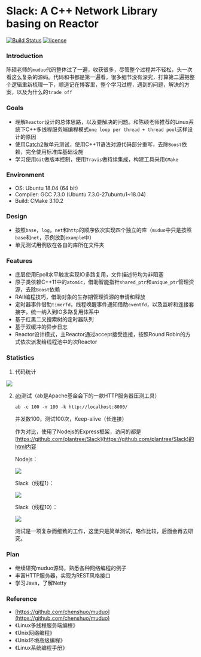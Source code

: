 # Slack: A C++ Network Library basing on Reactor 

[![Build Status](https://travis-ci.org/plantree/Slack.svg?branch=master)](https://travis-ci.org/plantree/Slack/) [![license](https://img.shields.io/github/license/mashape/apistatus.svg)](https://opensource.org/licenses/MIT)

### Introduction

陈硕老师的`muduo`代码整体过了一遍，收获很多，尽管整个过程并不轻松，头一次看这么复杂的源码。代码和书都是第一遍看，很多细节没有深究，打算第二遍把整个逻辑重新梳理一下，顺道记在博客里，整个学习过程，遇到的问题，解决的方案，以及为什么的`trade off`

### Goals

- 理解`Reactor`设计的总体思路，以及要解决的问题。和陈硕老师推荐的Linux系统下C++多线程服务端编程模式`one loop per thread + thread pool`这样设计的原因
- 使用[Catch2](https://github.com/catchorg/Catch2)做单元测试，使用C++11语法对源代码部分重写，去除`Boost`依赖，完全使用标准库基础设施
- 学习使用`Git`做版本控制，使用`Travis`做持续集成，构建工具采用`CMake`

### Environment

- OS: Ubuntu 18.04 (64 bit)
- Compiler: GCC 7.3.0 (Ubuntu 7.3.0-27ubuntu1~18.04) 
- Build: CMake 3.10.2

### Design

- 按照`base`，`log`，`net`和`http`的顺序依次实现四个独立的库（`muduo`中只是按照`base`和`net`，示例放到`example`中）
- 单元测试用例放在各自的库所在文件夹

### Features

- 底层使用Epoll水平触发实现IO多路复用，文件描述符均为非阻塞
- 原子类依赖C++11中的`atomic`，借助智能指针`shared_ptr`和`unique_ptr`管理资源，去除`Boost`依赖
- RAII编程技巧，借助对象的生存期管理资源的申请和释放
- 定时器事件借助`timerfd`，线程唤醒事件通知借助`eventfd`，以及监听和连接套接字，统一纳入到IO多路复用体系中
- 基于红黑二叉搜索树的定时器队列
- 基于双缓冲的异步日志
- Reactor设计模式，主Reactor通过accept接受连接，按照Round Robin的方式依次派发给线程池中的次Reactor

### Statistics

1. 代码统计

![](https://raw.githubusercontent.com/plantree/PictureBed/master/images/20190723192245.png)

2. [ab](https://www.google.com.hk/url?sa=t&rct=j&q=&esrc=s&source=web&cd=2&ved=2ahUKEwj4zKiS_srjAhWEoJ4KHZU5Ah4QFjABegQIABAB&url=https%3A%2F%2Fhttpd.apache.org%2Fdocs%2F2.4%2Fprograms%2Fab.html&usg=AOvVaw1E9XkdDRN5RkpsgZUEUrZ4)测试（ab是Apache基金会下的一款HTTP服务器压测工具）

   ```
   ab -c 100 -n 100 -k http://localhost:8000/
   ```

   并发数100，测试100次，Keep-alive（长连接）

   作为对比，使用了Nodejs的Express框架，访问的都是[https://github.com/plantree/Slack](https://github.com/plantree/Slack)的html内容

   Nodejs：

   ![](https://raw.githubusercontent.com/plantree/PictureBed/master/images/20190723200155.png)

   Slack（线程1）：

   ![](https://raw.githubusercontent.com/plantree/PictureBed/master/images/20190806145246.png)

   Slack（线程10）：

   ![](https://raw.githubusercontent.com/plantree/PictureBed/master/images/20190806144954.png)

   测试是一项复杂而细致的工作，这里只是简单测试，略作比较，后面会再去研究。

### Plan

- 继续研究muduo源码，熟悉各种网络编程的例子
- 丰富HTTP服务器，实现为REST风格接口
- 学习Java，了解Netty

### Reference

- [https://github.com/chenshuo/muduo](https://github.com/chenshuo/muduo)
- 《Linux多线程服务端编程》
- 《Unix网络编程》
- 《Unix环境高级编程》
- 《Linux系统编程手册》